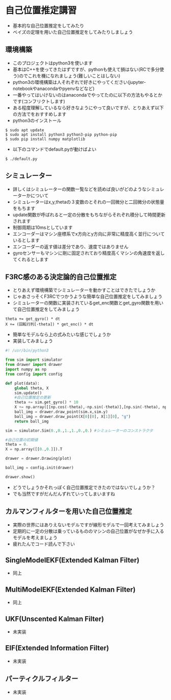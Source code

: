 # 自己位置推定講習
* 基本的な自己位置推定をしてみたり
* ベイズの定理を用いた自己位置推定をしてみたりしましょう
## 環境構築
* このプロジェクトはpython3を使います
* 基本はC++を使ってきたはずですが、pythonも使えて損はない(RCで多分使う)のでこれを機になれましょう(難しいことはしない)
* python3の環境構築は人それぞれで好きにやってください(jupyter-notebookやanacondaやpyenvなどなど)
* 一番やってはいけないのはanacondaでやってたのに以下の方法もやるとかです(コンフリクトします)
* ある程度理解しているなら好きなようにやって良いですが、とりあえず以下の方法でをおすすめします
* python3のインストール
```
$ sudo apt update
$ sudo apt install python3 python3-pip python-pip
$ sudo pip install numpy matplotlib
```
* 以下のコマンドでdefault.pyが動けばよい
```
$ ./default.py
```

## シミュレーター
* 詳しくはシミュレーターの関数一覧などを読めば良いがどのようなシミュレーターかについて
* シミュレーターはx,y,thetaの３変数のとそれの一回微分と二回微分の状態量をもちます
* update関数が呼ばれると一定の分散をもちながらそれぞれ積分して時間更新されます
* 制御周期は10msとしています
* エンコーダーはマシン座標系でx方向とy方向に非常に精度高く並行についているとします
* エンコーダーの返す値は差分であり、速度ではありません
* gyroセンサーもマシンに剛に固定されており精度高くマシンの角速度を返してくれるとします
## F3RC感のある決定論的自己位置推定
* とりあえず環境構築でシミュレーターを動かすことはできたでしょうか
* じゃあさっそくF3RCでつかうような簡単な自己位置推定をしてみましょう
* シミュレーターの関数に実装されているget\_enc関数とget\_gyro関数を用いて自己位置推定をしてみましょう

```
theta += get_gyro() * dt
X += (回転行列[-theta]) * get_enc() * dt
```
* 簡単なモデルなら上の式みたいな感じでしょうか
* 実装してみましょう
```python3:main.py
#! /usr/bin/python3

from sim import simulator
from drawer import drawer
import numpy as np
from config import config

def plot(data):
    global theta, X
    sim.update()
    #自己位置推定の更新
    theta += sim.get_gyro() * 10
    X += np.array([[np.cos(-theta),-np.sin(-theta)],[np.sin(-theta), np.cos(-theta)]]) @ sim.get_enc() #@は内積を意味する(回転行列をかけているだけ)
    ball_img = drawer.draw_point(sim.x,sim.y)
    ball_img = drawer.draw_point(X[0][0], X[1][0], "g")
    return ball_img

sim = simulator.Sim(0.,0.,1.,1.,0.,0.) #シミュレーターのコンストラクタ

#自己位置の初期値
theta = 0.
X = np.array([[0.,0.]]).T

drawer = drawer.Drawing(plot)

ball_img = config.init(drawer)

drawer.show()
```
* どうでしょうかそれっぽく自己位置推定できたのではないでしょうか？
* でも当然ですがだんだんずれていってしまいますね

## カルマンフィルターを用いた自己位置推定
* 実際の世界にはありえないモデルですが線形モデルで一回考えてみましょう
* 定期的に一定の分散は乗っているもののマシンの自己位置がなぜか手に入るモデルを考えましょう
* 疲れたんでコード読んで下さい

## SingleModelEKF(Extended Kalman Filter)
* 同上

## MultiModelEKF(Extended Kalman Filter)
* 同上

## UKF(Unscented Kalman Filter)
* 未実装

## EIF(Extended Information Filter)
* 未実装

## パーティクルフィルター
* 未実装


